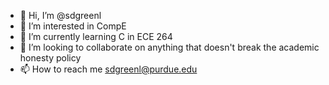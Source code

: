 - 👋 Hi, I’m @sdgreenl
- 👀 I’m interested in CompE
- 🌱 I’m currently learning C in ECE 264
- 💞️ I’m looking to collaborate on anything that doesn't break the academic honesty policy
- 📫 How to reach me sdgreenl@purdue.edu

<!---
sdgreenl/sdgreenl is a ✨ special ✨ repository because its `README.md` (this file) appears on your GitHub profile.
You can click the Preview link to take a look at your changes.
--->
